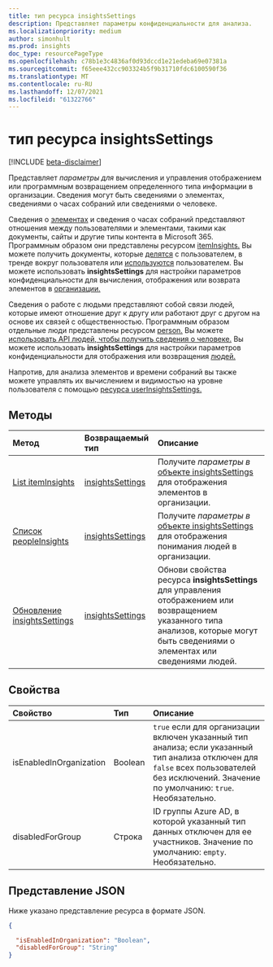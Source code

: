 ```yaml
---
title: тип ресурса insightsSettings
description: Представляет параметры конфиденциальности для анализа.
ms.localizationpriority: medium
author: simonhult
ms.prod: insights
doc_type: resourcePageType
ms.openlocfilehash: c78b1e3c4836af0d93dccd1e21edeba69e07381a
ms.sourcegitcommit: f65eee432cc903324b5f9b31710fdc6100590f36
ms.translationtype: MT
ms.contentlocale: ru-RU
ms.lasthandoff: 12/07/2021
ms.locfileid: "61322766"
---
```

# <a name="insightssettings-resource-type"></a>тип ресурса insightsSettings

[!INCLUDE [beta-disclaimer](../../includes/beta-disclaimer.md)]

Представляет _параметры для_ вычисления и управления отображением или программным возвращением определенного типа информации в организации. Сведения могут быть сведениями о элементах, сведениями о часах собраний или сведениями о человеке. 

Сведения о [элементах](https://support.microsoft.com/en-us/office/suggested-meeting-hours-0613d113-d7c1-4faa-bb11-c8ba30a78ef1) и сведения о часах собраний представляют отношения между пользователями и элементами, такими как документы, сайты и другие типы контента в Microsoft 365. Программным образом они представлены ресурсом [itemInsights.](iteminsights.md) Вы можете получить документы, которые [делятся](../api/insights-list-shared.md) с пользователем, [](../api/insights-list-trending.md) в тренде вокруг пользователя или [используются](../api/insights-list-used.md) пользователем. Вы можете использовать **insightsSettings** для настройки параметров конфиденциальности для вычисления, отображения или возврата элементов в [организации.](/graph/insights-customize-item-insights-privacy)

Сведения о работе с людьми представляют собой связи людей, которые имеют отношение друг к другу или работают друг с другом на основе их связей с общественностью. Программным образом отдельные люди представлены ресурсом [person.](person.md) Вы можете [использовать API людей, чтобы получить сведения о человеке.](/graph/people-example) Вы можете использовать **insightsSettings** для настройки параметров конфиденциальности для отображения или возвращения [людей.](/graph/insights-customize-people-insights-privacy)

Напротив, для анализа элементов и времени собраний вы также можете управлять  их вычислением и видимостью на уровне пользователя с помощью [ресурса userInsightsSettings.](userinsightssettings.md) [](https://support.microsoft.com/office/update-your-meeting-hours-using-the-profile-card-0613d113-d7c1-4faa-bb11-c8ba30a78ef1)

## <a name="methods"></a>Методы

| Метод       | Возвращаемый тип | Описание |
|:-------------|:------------|:------------|
| [List itemInsights](../api/organizationsettings-list-iteminsights.md) | [insightsSettings](insightssettings.md) | Получите _параметры в_ [объекте insightsSettings](insightssettings.md) для отображения элементов в организации. |
| [Список peopleInsights](../api/organizationsettings-list-peopleinsights.md) | [insightsSettings](insightssettings.md) | Получите _параметры в_ [объекте insightsSettings](insightssettings.md) для отображения понимания людей в организации. |
| [Обновление insightsSettings](../api/insightssettings-update.md) | [insightsSettings](insightssettings.md) | Обнови свойства ресурса **insightsSettings** для управления отображением или возвращением указанного типа анализов, которые могут быть сведениями о элементах или сведениями людей. |


## <a name="properties"></a>Свойства

| Свойство   | Тип|Описание|
|:---------------|:--------|:----------|
|isEnabledInOrganization|Boolean| `true` если для организации включен указанный тип анализа; если указанный тип анализа отключен для `false` всех пользователей без исключений. Значение по умолчанию: `true`. Необязательно.|
|disabledForGroup|Строка| ID группы Azure AD, в которой указанный тип данных отключен для ее участников. Значение по умолчанию: `empty`. Необязательно.|

## <a name="json-representation"></a>Представление JSON

Ниже указано представление ресурса в формате JSON.

<!-- {
  "blockType": "resource",
  "optionalProperties": [],
  "@odata.type": "microsoft.graph.insightsSettings"
}-->

```json
{

  "isEnabledInOrganization": "Boolean",
  "disabledForGroup": "String"
}
```





